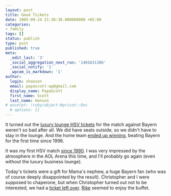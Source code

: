 ```yaml
---
layout: post
title: Good Tickets
date: 2005-09-24 21:38:38.000000000 +02:00
categories:
- family
tags: []
status: publish
type: post
published: true
meta:
  _edit_last: '3'
  _social_aggregation_next_run: '1401631386'
  _social_notify: '1'
  _wpcom_is_markdown: '1'
author:
  login: shanson
  email: papascott-wp@gmail.com
  display_name: PapaScott
  first_name: Scott
  last_name: Hanson
# excerpt: !ruby/object:Hpricot::Doc
  # options: {}
---
```

<p>It turned out the <a href="http://www.papascott.de/archives/2005/08/09/bad-tickets/" title="PapaScott &raquo; Blog Archive &raquo; Bad Tickets">luxury lounge HSV tickets</a> for the match against Bayern weren't so bad after all. We did have seats outside, so we didn't have to stay in the lounge. And the home team <a href="http://sportsillustrated.cnn.com/2005/soccer/wires/09/24/2080.ap.eu.spt.soc.german.roundup/index.html" title="SI.com - Hamburg ends Bayern's record streak with 2-0 win">ended up winning</a>, beating Bayern for the first time since 1996.</p>
<p>It was my first HSV match <a href="http://www.papascott.de/archives/2004/11/25/monkey-noises/">since 1990</a>. I was very impressed by the atmosphere in the AOL Arena this time, and I'll probably go again (even without the luxury business lounge).</p>
<p>Today's tickets were a gift for Mama's nephew, a huge Bayern fan (who was of course deeply disappointed by the result). Christopher and I were supposed to chaperone, but when Christopher turned out not to be interested, we had a <a href="http://lumma.de/eintrag.php?id=2107" title="HSV olé [Lummaland - das Weblog]">ticket left over</a>. <a href="http://frederikesophie.blogg.de/eintrag.php?id=226" title="HSV-Mampf [Frederike Sophie]">Rike</a> seemed to enjoy the buffet.</p>
